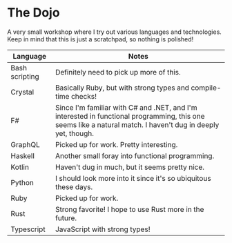 # The Dojo

A very small workshop where I try out various languages and technologies. Keep in mind that this is just a scratchpad, so nothing is polished!

| Language |  Notes |
|---|---|
| Bash scripting | Definitely need to pick up more of this. |
| Crystal | Basically Ruby, but with strong types and compile-time checks! |
| F#  |  Since I'm familiar with C# and .NET, and I'm interested in functional programming, this one seems like a natural match. I haven't dug in deeply yet, though. |
| GraphQL  | Picked up for work. Pretty interesting. |
| Haskell  | Another small foray into functional programming. |
| Kotlin   | Haven't dug in much, but it seems pretty nice. |
| Python   | I should look more into it since it's so ubiquitous these days. |
| Ruby     | Picked up for work. |
| Rust     | Strong favorite! I hope to use Rust more in the future. |
| Typescript  | JavaScript with strong types! |
